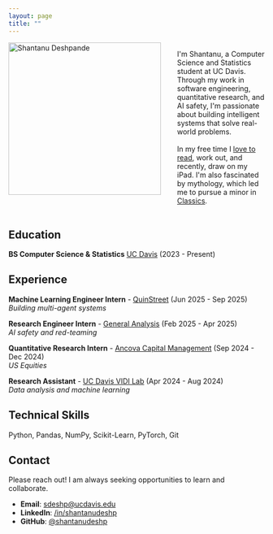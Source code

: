 ```yaml
---
layout: page
title: ""
---
```


<div style="display: flex; align-items: flex-start; gap: 2rem; margin-bottom: 2rem;">
  <img src="{{ "/assets/profile-compressed.jpg" | relative_url }}" alt="Shantanu Deshpande" style="width: 300px; height: auto; flex-shrink: 0;" loading="eager">
  <div>
    <p>I'm Shantanu, a Computer Science and Statistics student at UC Davis. Through my work in software engineering, quantitative research, and AI safety, I'm passionate about building intelligent systems that solve real-world problems.<br><br>In my free time I <a href="https://www.goodreads.com/user/show/192672997-shantanu-deshpande">love to read</a>, work out, and recently, draw on my iPad. I'm also fascinated by mythology, which led me to pursue a minor in <a href="https://classics.ucdavis.edu/">Classics</a>.</p>
  </div>
</div>

## Education

**BS Computer Science & Statistics**
[UC Davis](https://cs.ucdavis.edu/) (2023 - Present)

## Experience

**Machine Learning Engineer Intern** - [QuinStreet](https://www.quinstreet.com/) (Jun 2025 - Sep 2025)<br>
*Building multi-agent systems*

**Research Engineer Intern** - [General Analysis](https://www.generalanalysis.com/) (Feb 2025 - Apr 2025)<br>
*AI safety and red-teaming*

**Quantitative Research Intern** - [Ancova Capital Management](https://www.ancova.com/) (Sep 2024 - Dec 2024)<br>
*US Equities*

**Research Assistant** - [UC Davis VIDI Lab](https://vidi.cs.ucdavis.edu/) (Apr 2024 - Aug 2024)<br>
*Data analysis and machine learning*

## Technical Skills

Python, Pandas, NumPy, Scikit-Learn, PyTorch, Git

## Contact

Please reach out! I am always seeking opportunities to learn and collaborate.

- **Email**: [sdeshp@ucdavis.edu](mailto:sdeshp@ucdavis.edu)
- **LinkedIn**: [/in/shantanudeshp](https://www.linkedin.com/in/shantanudeshp/)
- **GitHub**: [@shantanudeshp](https://github.com/shantanudeshp)
